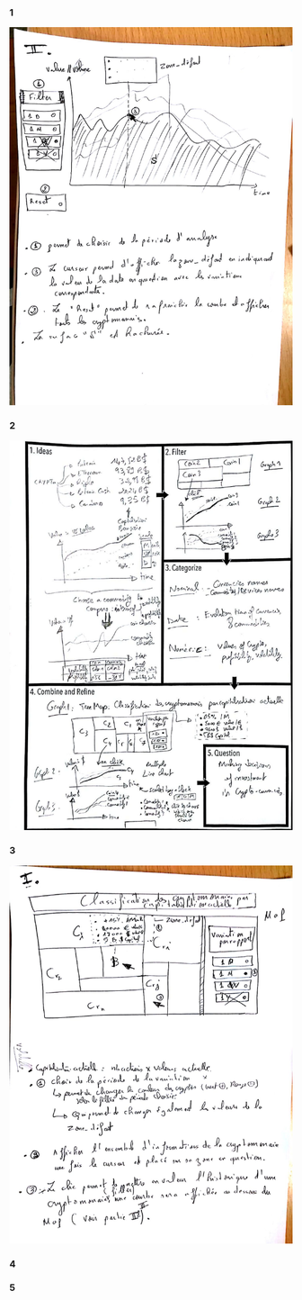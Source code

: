 ### 1
![alt_text](https://raw.githubusercontent.com/OussamaHOURIRA/BithWeen/master/Nouveau%20document%2031_1.jpg)
### 2
![alt_text](https://raw.githubusercontent.com/OussamaHOURIRA/BithWeen/master/Nouveau%20document%2031_2.jpg)
### 3
![alt_text](https://raw.githubusercontent.com/OussamaHOURIRA/BithWeen/master/Nouveau%20document%2031_3.jpg)
### 4

### 5

